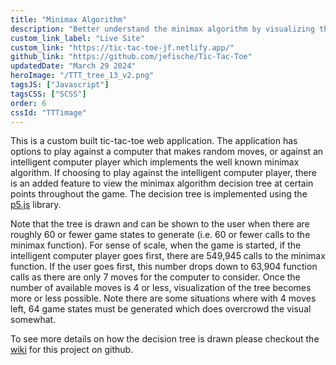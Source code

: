 ```yaml
---
title: "Minimax Algorithm"
description: "Better understand the minimax algorithm by visualizing the decision tree a computer player takes in a game of tic-tac-toe."
custom_link_label: "Live Site"
custom_link: "https://tic-tac-toe-jf.netlify.app/"
github_link: "https://github.com/jefische/Tic-Tac-Toe"
updatedDate: "March 29 2024"
heroImage: "/TTT_tree_13_v2.png"
tagsJS: ["Javascript"]
tagsCSS: ["SCSS"]
order: 6
cssId: "TTTimage"
---
```


This is a custom built tic-tac-toe web application. The application has options to play against a computer that makes random moves, or against an intelligent computer player which implements the well known minimax algorithm. If choosing to play against the intelligent computer player, there is an added feature to view the minimax algorithm decision tree at certain points throughout the game. The decision tree is implemented using the [p5.js](https://p5js.org/) library.

Note that the tree is drawn and can be shown to the user when there are roughly 60 or fewer game states to generate (i.e. 60 or fewer calls to the minimax function). For sense of scale, when the game is started, if the intelligent computer player goes first, there are 549,945 calls to the minimax function. If the user goes first, this number drops down to 63,904 function calls as there are only 7 moves for the computer to consider. Once the number of available moves is 4 or less, visualization of the tree becomes more or less possible. Note there are some situations where with 4 moves left, 64 game states must be generated which does overcrowd the visual somewhat.

To see more details on how the decision tree is drawn please checkout the [wiki](https://github.com/jefische/Tic-Tac-Toe/wiki/Drawing-the-Decision-Tree) for this project on github.
